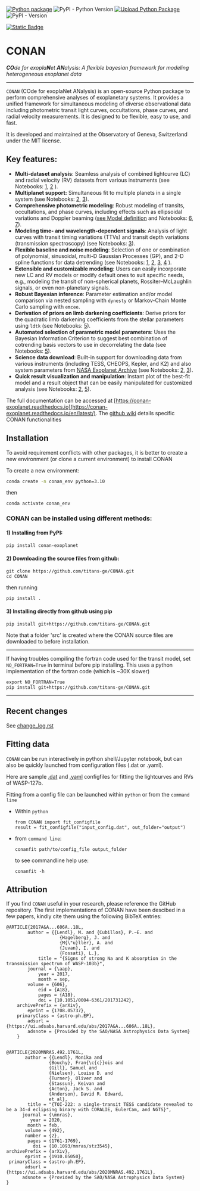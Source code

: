 [![Python package](https://github.com/titans-ge/CONAN/actions/workflows/python-package.yml/badge.svg)](https://github.com/titans-ge/CONAN/actions/workflows/python-package.yml)
![PyPI - Python Version](https://img.shields.io/pypi/pyversions/conan-exoplanet)
[![Upload Python Package](https://github.com/titans-ge/CONAN/actions/workflows/python-publish-pypi.yml/badge.svg)](https://github.com/titans-ge/CONAN/actions/workflows/python-publish-pypi.yml)
![PyPI - Version](https://img.shields.io/pypi/v/conan-exoplanet)
<!-- add static badge -->
[![Static Badge](https://img.shields.io/badge/Ask%20AI%20-%20green?style=for-the-badge)](https://gurubase.io/g/conan)



# CONAN
_**CO**de for exopla**N**et **AN**alysis: A flexible bayesian framework for modeling heterogeneous exoplanet data_


---

`CONAN` (COde for exoplaNet ANalysis) is an open-source Python package to perform comprehensive analyses of exoplanetary systems. 
It provides a unified framework for simultaneous modeling of diverse observational data including
photometric transit light curves, occultations, phase curves, and radial velocity measurements. 
It is designed to be flexible, easy to use, and fast. 

It is developed and maintained at the 
Observatory of Geneva, Switzerland under the MIT license.

Key features:
-------------
- **Multi-dataset analysis**: Seamless analysis of combined lightcurve (LC) and radial velocity (RV) datasets from various instruments (see Notebooks: [1](https://github.com/titans-ge/CONAN/tree/main/Notebooks/WASP-127/WASP127_LC_RV), [2](https://github.com/titans-ge/CONAN/tree/main/Notebooks/TOI469) ).
- **Multiplanet support:** Simultaneous fit to multiple planets in a single system (see Notebooks: [2](https://github.com/titans-ge/CONAN/tree/main/Notebooks/TOI469), [3](https://github.com/titans-ge/CONAN/tree/main/Notebooks/TOI-216)).
- **Comprehensive photometric modeling**: Robust modeling of transits, occultations, and phase curves, including effects such as ellipsoidal variations and Doppler beaming ([see Model definition](https://github.com/titans-ge/CONAN/wiki/LC-and-RV-models) and Notebooks: [6](https://github.com/titans-ge/CONAN/tree/main/Notebooks/WASP-121_phasecurve), [7](https://github.com/titans-ge/CONAN/tree/main/Notebooks/KELT-20)).
- **Modeling time- and wavelength-dependent signals**: Analysis of light curves with  transit timing variations (TTVs) and  transit depth variations (transmission spectroscopy) (see Notebooks: [3](https://github.com/titans-ge/CONAN/tree/main/Notebooks/TOI-216)).
- **Flexible baseline and noise modeling**: Selection of one or combination of polynomial, sinusoidal, multi-D Gaussian Processes (GP), and 2-D spline functions for data detrending (see Notebooks: [1](https://github.com/titans-ge/CONAN/tree/main/Notebooks/WASP-127/WASP127_LC_RV), [2](https://github.com/titans-ge/CONAN/tree/main/Notebooks/TOI469), [3](https://github.com/titans-ge/CONAN/tree/main/Notebooks/TOI-216), [4](https://github.com/titans-ge/CONAN/tree/main/Notebooks/KELT-20) ).
- **Extensible and customizable modeling**: Users can easily incorporate new LC and RV models or modify default ones to suit specific needs, e.g., modeling the transit of non-spherical planets, Rossiter–McLaughlin signals, or even non-planetary signals.
- **Robust Bayesian inference**: Parameter estimation and/or model comparison via nested sampling with `dynesty` or Markov-Chain Monte Carlo sampling with `emcee`. 
- **Derivation of priors on limb darkening coefficients**:  Derive priors for the quadratic limb darkening coefficients from the stellar parameters using `ldtk` (see Notebooks: [5](https://github.com/titans-ge/CONAN/tree/main/Notebooks/WASP-127/WASP-127_EULER_LC)).
- **Automated selection of parametric model parameters**: Uses the Bayesian Information Criterion to suggest best combination of cotrending basis vectors to use in decorrelating the data (see Notebooks: [5](https://github.com/titans-ge/CONAN/tree/main/Notebooks/WASP-127/WASP-127_EULER_LC)).
- **Science data download**: Built-in support for downloading data from various instruments (including TESS, CHEOPS, Kepler, and K2) and also system parameters from [NASA Exoplanet Archive](https://exoplanetarchive.ipac.caltech.edu/) (see Notebooks: [2](https://github.com/titans-ge/CONAN/tree/main/Notebooks/TOI469), [3](https://github.com/titans-ge/CONAN/tree/main/Notebooks/TOI-216)).
- **Quick result visualization and manipulation**: Instant plot of the best-fit model and a result object that can be easily manipulated for customized analysis (see Notebooks: [2](https://github.com/titans-ge/CONAN/tree/main/Notebooks/TOI469), [5](https://github.com/titans-ge/CONAN/tree/main/Notebooks/WASP-127/WASP-127_EULER_LC)).

The full documentation can be accessed at [https://conan-exoplanet.readthedocs.io](https://conan-exoplanet.readthedocs.io/en/latest/). The [github wiki](https://github.com/titans-ge/CONAN/wiki) details specific CONAN functionalities


## Installation
To avoid requirement conflicts with other packages, it is better to create a new environment (or clone a current environment) to install CONAN


To create a new environment:
```bash
conda create -n conan_env python=3.10
```
then
```
conda activate conan_env
```


### CONAN can be installed using different methods: 

#### 1) Installing from PyPI:
```
pip install conan-exoplanet
```

#### 2) Downloading the source files from github: 
```
git clone https://github.com/titans-ge/CONAN.git
cd CONAN 
```

then running
```
pip install .
```

#### 3) Installing directly from github using pip
```
pip install git+https://github.com/titans-ge/CONAN.git
```
Note that a folder 'src' is created where the CONAN source files are downloaded to before installation.



---

If having troubles compiling the fortran code used for the transit model, set `NO_FORTRAN=True` in terminal before pip installing. This uses a python implementation of the fortran code (which is ~30X slower)

```
export NO_FORTRAN=True
pip install git+https://github.com/titans-ge/CONAN.git
```

-------------------------
## Recent changes
See [change_log.rst](https://github.com/titans-ge/CONAN/blob/main/change_log.rst)


## Fitting data
`CONAN` can be run interactively in python shell/Jupyter notebook, but can also be quickly launched from configuration files (.dat or .yaml).

Here are sample [.dat](https://github.com/titans-ge/CONAN/blob/main/sample_config.dat) and [.yaml](https://github.com/titans-ge/CONAN/blob/main/sample_config.yaml) configfiles for fitting the lightcurves and RVs of WASP-127b.

Fitting from a config file can be launched within `python` or from the `command line`

- Within `python`
    ```
    from CONAN import fit_configfile
    result = fit_configfile("input_config.dat", out_folder="output")
    ```
- from `command line`: 
    ```
    conanfit path/to/config_file output_folder 
    ```

    to see commandline help use:
    ``` 
    conanfit -h  
    ```

## Attribution

If you find `CONAN` useful in your research, please reference the GitHub
repository. The first implementations of CONAN have been descibed in a few papers, kindly cite them using the following BibTeX entries:
```
@ARTICLE{2017A&A...606A..18L,
        author = {{Lendl}, M. and {Cubillos}, P.~E. and 
                    {Hagelberg}, J. and 
                    {M{\"u}ller}, A. and 
                    {Juvan}, I. and 
                    {Fossati}, L.},
            title = "{Signs of strong Na and K absorption in the transmission spectrum of WASP-103b}",
        journal = {\aap},
            year = 2017,
            month = sep,
        volume = {606},
            eid = {A18},
            pages = {A18},
            doi = {10.1051/0004-6361/201731242},
    archivePrefix = {arXiv},
        eprint = {1708.05737},
    primaryClass = {astro-ph.EP},
        adsurl = {https://ui.adsabs.harvard.edu/abs/2017A&A...606A..18L},
        adsnote = {Provided by the SAO/NASA Astrophysics Data System}
    }


@ARTICLE{2020MNRAS.492.1761L,
       author = {{Lendl}, Monika and 
                {Bouchy}, Fran{\c{c}}ois and 
                {Gill}, Samuel and 
                {Nielsen}, Louise D. and 
                {Turner}, Oliver and 
                {Stassun}, Keivan and 
                {Acton}, Jack S. and 
                {Anderson}, David R. Edward, 
                et al},
        title = "{TOI-222: a single-transit TESS candidate revealed to be a 34-d eclipsing binary with CORALIE, EulerCam, and NGTS}",
      journal = {\mnras},
         year = 2020,
        month = feb,
       volume = {492},
       number = {2},
        pages = {1761-1769},
          doi = {10.1093/mnras/stz3545},
archivePrefix = {arXiv},
       eprint = {1910.05050},
 primaryClass = {astro-ph.EP},
       adsurl = {https://ui.adsabs.harvard.edu/abs/2020MNRAS.492.1761L},
      adsnote = {Provided by the SAO/NASA Astrophysics Data System}
}


```